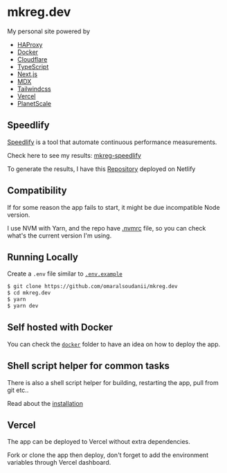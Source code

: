# mkreg.dev


My personal site powered by

- [HAProxy](https://www.haproxy.org/)
- [Docker](https://www.docker.com/)
- [Cloudflare](https://cloudflare.com/)
- [TypeScript](https://www.typescriptlang.org/)
- [Next.js](https://nextjs.org/)
- [MDX](https://mdxjs.com/)
- [Tailwindcss](https://tailwindcss.com/)
- [Vercel](https://vercel.com/)
- [PlanetScale](https://www.planetscale.com/)


## Speedlify

[Speedlify](https://github.com/zachleat/speedlify) is a tool that automate continuous performance measurements.

Check here to see my results: [mkreg-speedlify](https://mkreg-speedlify.netlify.app/mk/)

To generate the results, I have this [Repository](https://github.com/omaralsoudanii/speedlify) deployed on Netlify
## Compatibility

If for some reason the app fails to start, it might be due incompatible Node version.

I use NVM with Yarn, and the repo have [.nvmrc](https://github.com/omaralsoudanii/mkreg.dev/blob/main/.nvmrc) file, so you can check what's the current version I'm using. 

## Running Locally

Create a `.env` file similar to [`.env.example`](https://github.com/omaralsoudanii/mkreg.dev/blob/main/.env.example)

```bash
$ git clone https://github.com/omaralsoudanii/mkreg.dev
$ cd mkreg.dev
$ yarn
$ yarn dev
```

## Self hosted with Docker

You can check the [`docker`](https://github.com/omaralsoudanii/mkreg.dev/tree/main/docker) folder to have an idea on how to deploy the app.

## Shell script helper for common tasks
There is also a shell script helper for building, restarting the app, pull from git etc..

Read about the [installation](https://github.com/omaralsoudanii/mkreg.dev/tree/main/docker/scripts/install.md)

## Vercel

The app can be deployed to Vercel without extra dependencies. 

Fork or clone the app then deploy, don't forget to add the environment variables through Vercel dashboard.
